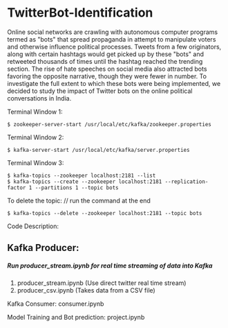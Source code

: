 # TwitterBot-Identification

Online social networks are crawling with autonomous computer programs termed as "bots" that spread propaganda in attempt to manipulate voters and otherwise influence political processes. Tweets from a few originators, along with certain hashtags would get picked up by these "bots" and retweeted thousands of times until the hashtag reached the trending section. The rise of hate speeches on social media also attracted bots favoring the opposite narrative, though they were fewer in number. To investigate the full extent to which these bots were being implemented, we decided to study the impact of Twitter bots on the online political conversations in India.

Terminal Window 1:
```
$ zookeeper-server-start /usr/local/etc/kafka/zookeeper.properties
```

Terminal Window 2:
```
$ kafka-server-start /usr/local/etc/kafka/server.properties
```

Terminal Window 3:
```
$ kafka-topics --zookeeper localhost:2181 --list 
$ kafka-topics --create --zookeeper localhost:2181 --replication-factor 1 --partitions 1 --topic bots
```

To delete the topic:
// run the command at the end
```
$ kafka-topics --delete --zookeeper localhost:2181 --topic bots
```

Code Description:

## Kafka Producer:
##### Run producer_stream.ipynb for real time streaming of data into Kafka
1. producer_stream.ipynb (Use direct twitter real time stream)
2. producer_csv.ipynb  (Takes data from a CSV file)


Kafka Consumer:	
	consumer.ipynb

Model Training and Bot prediction:
	project.ipynb	

